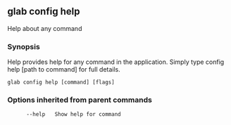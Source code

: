 ## glab config help

Help about any command

### Synopsis

Help provides help for any command in the application.
Simply type config help [path to command] for full details.

```
glab config help [command] [flags]
```

### Options inherited from parent commands

```
      --help   Show help for command
```

